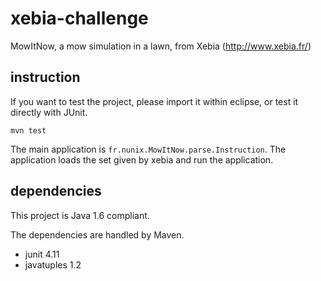 xebia-challenge
===============

MowItNow, a mow simulation in a lawn, from Xebia (http://www.xebia.fr/)

instruction
-----------

If you want to test the project, please import it within eclipse, or test it directly with JUnit.

    mvn test

The main application is `fr.nunix.MowItNow.parse.Instruction`. The application loads the set given by xebia and run the application. 

dependencies
------------

This project is Java 1.6 compliant.

The dependencies are handled by Maven. 
* junit 4.11
* javatuples 1.2
